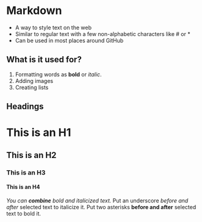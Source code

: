 # Markdown

- A way to style text on the web
- Similar to regular text with a few non-alphabetic characters like # or *
- Can be used in most places around GitHub

## What is it used for?

1. Formatting words as **bold** or _italic_.
2. Adding images
3. Creating lists

## Headings
# This is an H1
## This is an H2
### This is an H3
#### This is an H4

_You can **combine** bold and italicized text._ 
Put an underscore _before and after_ selected text to italicize it.
Put two asterisks **before and after** selected text to bold it.

